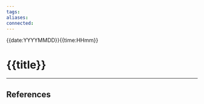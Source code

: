 ```yaml
---
tags: 
aliases: 
connected:
---
```

{{date:YYYYMMDD}}{{time:HHmm}}
# {{title}}




---
## References